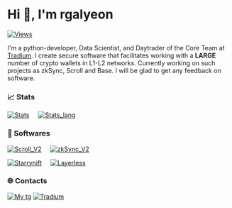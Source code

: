 # Hi 👋, I'm rgalyeon
[![Views](https://komarev.com/ghpvc/?username=rgalyeon&label=Profile%20views&color=202055&style=for-the-badge)](https://github.com/rgalyeon)

I'm a python-developer, Data Scientist, and Daytrader of the Core Team at <a href="https://t.me/tradium">Tradium</a>. I create secure software that facilitates working with a **LARGE** number of crypto wallets in L1-L2 networks. Currently working on such projects as zkSync, Scroll and Base. I will be glad to get any feedback on software.

### 📈 Stats
[![Stats](https://github-readme-stats.vercel.app/api?username=rgalyeon&show_icons=true&locale=en&theme=outrun)](https://github.com/rgalyeon/) &nbsp; &nbsp;
[![Stats_lang](https://github-readme-stats.vercel.app/api/top-langs?username=rgalyeon&show_icons=true&locale=en&layout=donut&theme=outrun)](https://github.com/rgalyeon/)

### 💎 Softwares

[![Scroll_V2](https://github-readme-stats.vercel.app/api/pin/?username=rgalyeon&repo=Scroll_V2&theme=outrun)](https://github.com/rgalyeon/Scroll_V2) &nbsp; &nbsp;
[![zkSync_V2](https://github-readme-stats.vercel.app/api/pin/?username=rgalyeon&repo=zkSync_V2&theme=outrun)](https://github.com/rgalyeon/zkSync_V2)

[![Starrynift](https://github-readme-stats.vercel.app/api/pin/?username=rgalyeon&repo=Starrynift&theme=outrun)](https://github.com/rgalyeon/Starrynift) &nbsp; &nbsp;
[![Layerless](https://github-readme-stats.vercel.app/api/pin/?username=rgalyeon&repo=Layerless&theme=outrun&width=500)](https://github.com/rgalyeon/Layerless) 

### 🌐 Contacts
[![My tg](https://img.shields.io/badge/-channel-090909?style=for-the-badge&logo=telegram)](https://t.me/block_nine)
[![Tradium](https://img.shields.io/badge/-Tradium-090909?style=for-the-badge&logo=telegram)](https://t.me/tradium)

